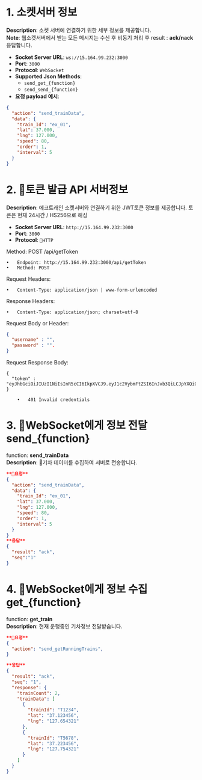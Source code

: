 # 1. 소켓서버 정보
**Description**: 소켓 서버에 연결하기 위한 세부 정보를 제공합니다.  
**Note**: 웹소켓서버에서 받는 모든 메시지는 수신 후 비동기 처리 후 result : **ack/nack** 응답합니다.

- **Socket Server URL**: `ws://15.164.99.232:3000`
- **Port**: `3000`
- **Protocol**: `WebSocket`
- **Supported Json Methods**: 
  - `send_get_{function}`
  - `send_send_{function}`
- **요청 payload 예시**: 
```json
{
  "action": "send_trainData",
  "data": {
    "train_Id": "ex_01",
    "lat": 37.000,
    "lng": 127.000,
    "speed": 80,
    "order": 1,
    "interval": 5
  }
}
```

# 2. 토큰 발급 API 서버정보
**Description**: 에코트래인 소켓서버와 연결하기 위한 JWT토큰 정보를 제공합니다. 토큰은 현재 24시간 / HS256으로 해싱

- **Socket Server URL**: `http://15.164.99.232:3000`
- **Port**: `3000`
- **Protocol**: `HTTP`

Method: POST /api/getToken

	•	Endpoint: http://15.164.99.232:3000/api/getToken
	•	Method: POST


Request Headers:

	•	Content-Type: application/json | www-form-urlencoded
Response Headers:

	•	Content-Type: application/json; charset=utf-8

Request Body or Header:
```json
{
  "username" : "",
  "password" : "".
}

```
Request Response Body:
```
{
  "token" : "eyJhbGciOiJIUzI1NiIsInR5cCI6IkpXVCJ9.eyJ1c2VybmFtZSI6InJvb3QiLCJpYXQiOjE3MjY1NzQwNjMsImV4cCI6MTcyNjY2MDQ2M30.VCLL86I37BDoGairgAlH3c1domrO8EweTwVnjMTZwWI"
}

	•	401 Invalid credentials
```

# 3. WebSocket에게 정보 전달 send_{function}


function: **send_trainData**  
**Description**: 기차 데이터를 수집하여 서버로 전송합니다.
```json
**요청**
{
  "action": "send_trainData",
  "data": {
    "train_Id": "ex_01",
    "lat": 37.000,
    "lng": 127.000,
    "speed": 80,
    "order": 1,
    "interval": 5
  }
}
**응답**
{
  "result": "ack",
  "seq":"1"
}
```






# 4. WebSocket에게 정보 수집 get_{function}

function: **get_train**  
**Description**: 현재 운행중인 기차정보 전달받습니다.
```json
**요청**
{
  "action": "send_getRunningTrains",
}

**응답**
{
  "result": "ack",
  "seq": "1",
  "response": {
    "trainCount": 2,
    "trainData": [
      {
        "trainId": "T1234",
        "lat": "37.123456",
        "lng": "127.654321"
      },
      {
        "trainId": "T5678",
        "lat": "37.223456",
        "lng": "127.754321"
      }
    ]
  }
}
